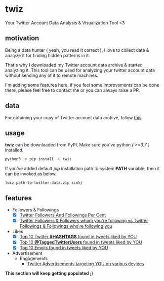 # twiz
Your Twitter Account Data Analysis &amp; Visualization Tool &lt;3

## motivation

Being a data hunter ( yeah, you read it correct ), I love to collect data & analyze it for finding hidden patterns in it.

That's why I downloaded my Twitter account data archive & started analyzing it. This tool can be used for analyzing your twitter account data without sending any of it to remote machines.

I'm adding some features here, if you feel some improvements can be done there, please feel free to contact me or you can always raise a PR.

## data

For obtaining your copy of Twitter account data archive, follow [this](https://help.twitter.com/en/managing-your-account/how-to-download-your-twitter-archive).

## usage

**twiz** can be downloaded from PyPI. Make sure you've python _( >=3.7 )_ installed.

```bash
python3 -m pip install -U twiz
```

If you've added default _pip_ installation path to system **PATH** variable, then it can be invoked as below.

```
twiz path-to-twitter-data.zip sink/
```

## features

- Followers & Followings
    - [x] [Twitter Followers And Followings Per Cent](./docs/twitterFollowersAndFollowingsForYOU.md)
    - [x] [Twitter Followers & Followers whom you're following vs Twitter Followings & Followings who're following you](./docs/twitterFollowersFollowingsAndIntersectionForYOU.md)

- Likes
    - [x] [Top 10 Twitter **#HASHTAGS** found in tweets liked by YOU](./docs/top10TwitterHashTagsFoundInTweetsLikedByYOU.md)
    - [x] [Top 10 **@TaggedTwitterUsers** found in tweets liked by YOU](./docs/top10TaggedTwitterUsersFoundInTweetsLikedByYOU.md)
    - [x] [Top 10 Emojis found in tweets liked by YOU](./docs/top10EmojisFoundInTweetsLikedByYOU.md)

- Advertisement
    - Engagements
        - [Twitter Advertisements targeting YOU on various devices](./docs/twitterAdsTargetingYOUOnDevices.md)

**This section will keep getting populated ;)**
